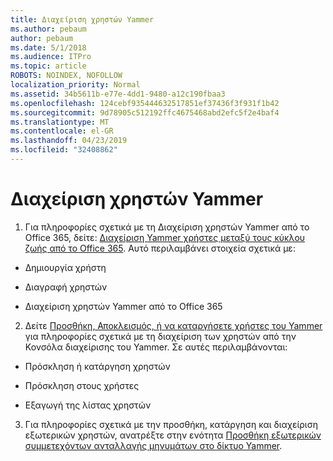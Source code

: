 ```yaml
---
title: Διαχείριση χρηστών Yammer
ms.author: pebaum
author: pebaum
ms.date: 5/1/2018
ms.audience: ITPro
ms.topic: article
ROBOTS: NOINDEX, NOFOLLOW
localization_priority: Normal
ms.assetid: 34b5611b-e77e-4dd1-9480-a12c190fbaa3
ms.openlocfilehash: 124cebf935444632517851ef37436f3f931f1b42
ms.sourcegitcommit: 9d78905c512192ffc4675468abd2efc5f2e4baf4
ms.translationtype: MT
ms.contentlocale: el-GR
ms.lasthandoff: 04/23/2019
ms.locfileid: "32408862"
---
```

# <a name="managing-yammer-users"></a>Διαχείριση χρηστών Yammer

1. Για πληροφορίες σχετικά με τη Διαχείριση χρηστών Yammer από το Office 365, δείτε: [Διαχείριση Yammer χρήστες μεταξύ τους κύκλου ζωής από το Office 365](https://support.office.com/article/6c4c8fff-6444-404a-bffc-f9da0bcc3039). Αυτό περιλαμβάνει στοιχεία σχετικά με:
    
  - Δημιουργία χρήστη
    
  - Διαγραφή χρηστών
    
  - Διαχείριση χρηστών Yammer από το Office 365
    
2. Δείτε [Προσθήκη, Αποκλεισμός, ή να καταργήσετε χρήστες του Yammer](http://alchemyportal.azurewebsites.net/Rule/ManageYammer%20users%20across%20their%20lifecycle%20from%20Office%20365) για πληροφορίες σχετικά με τη διαχείριση των χρηστών από την Κονσόλα διαχείρισης του Yammer. Σε αυτές περιλαμβάνονται: 
    
  - Πρόσκληση ή κατάργηση χρηστών
    
  - Πρόσκληση στους χρήστες
    
  - Εξαγωγή της λίστας χρηστών
    
3. Για πληροφορίες σχετικά με την προσθήκη, κατάργηση και διαχείριση εξωτερικών χρηστών, ανατρέξτε στην ενότητα [Προσθήκη εξωτερικών συμμετεχόντων ανταλλαγής μηνυμάτων στο δίκτυο Yammer](https://support.office.com/article/423653bb-86b2-4eac-9d7e-dca121f7c16c).
    

